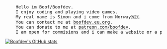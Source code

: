 <pre>
    Hello im Boof/Boofdev.
    I enjoy coding and playing video games.
    My real name is Simon and i come from Norway🇳🇴.
    You can contact me at <a href="https://boofdev.eu.org">boofdev.eu.org</a>.
    You can donate to me at <a href="https://patreon.com/boofdev">patreon.com/boofdev</a>.
    I am open for commisions and i can make a website or a program for you.
</pre>
[![Boofdev's GitHub stats](https://github-readme-stats.vercel.app/api?username=hexahigh&theme=github_dark)](https://github.com/anuraghazra/github-readme-stats)
